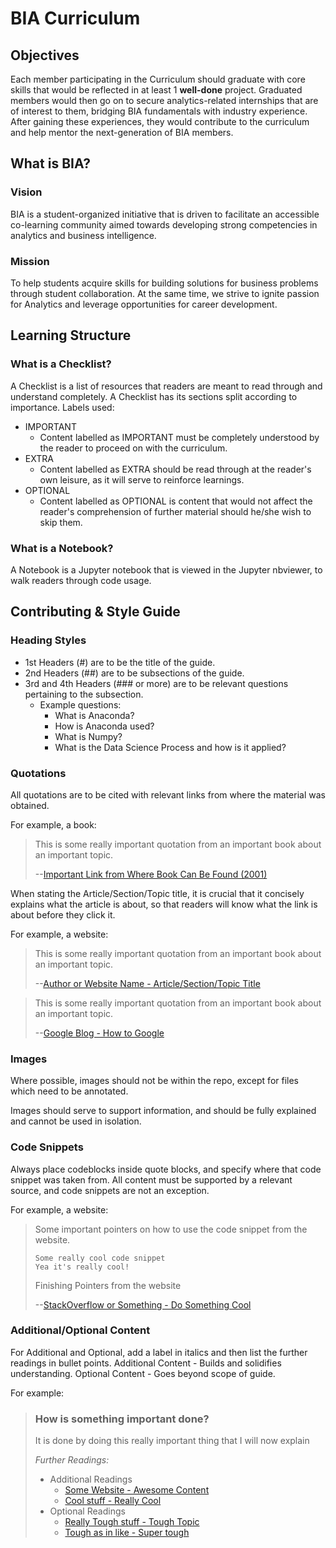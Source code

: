 # BIA Curriculum
## Objectives
Each member participating in the Curriculum should graduate with core skills that would be reflected in at least 1 **well-done** project. 
Graduated members would then go on to secure analytics-related internships that are of interest to them, bridging BIA fundamentals with industry experience. After gaining these experiences, they would contribute to the curriculum and help mentor the next-generation of BIA members.

## What is BIA?
### Vision
BIA is a student-organized initiative that is driven to facilitate an accessible co-learning
community aimed towards developing strong competencies in analytics and business intelligence.
### Mission
To help students acquire skills for building solutions for business problems through
student collaboration. At the same time, we strive to ignite passion for Analytics and
leverage opportunities for career development.

## Learning Structure
### What is a Checklist?
A Checklist is a list of resources that readers are meant to read through and understand completely.
A Checklist has its sections split according to importance.
Labels used:
- IMPORTANT
    - Content labelled as IMPORTANT must be completely understood by the reader to proceed on with the curriculum.
- EXTRA
    - Content labelled as EXTRA should be read through at the reader's own leisure, as it will serve to reinforce learnings.
- OPTIONAL
    - Content labelled as OPTIONAL is content that would not affect the reader's comprehension of further material should he/she wish to skip them.

### What is a Notebook?
A Notebook is a Jupyter notebook that is viewed in the Jupyter nbviewer, to walk readers through code usage. 


## Contributing & Style Guide
### Heading Styles
- 1st Headers (#) are to be the title of the guide.
- 2nd Headers (##) are to be subsections of the guide.
- 3rd and 4th Headers (### or more) are to be relevant questions pertaining to the subsection.
    - Example questions:
        - What is Anaconda?
        - How is Anaconda used?
        - What is Numpy?
        - What is the Data Science Process and how is it applied?

### Quotations
All quotations are to be cited with relevant links from where the material was obtained. 

For example, a book:
> This is some really important quotation from an important book about an important topic.
>
> --[Important Link from Where Book Can Be Found (2001)](#)

When stating the Article/Section/Topic title, it is crucial that it concisely explains what the article is about, so that readers will know what the link is about before they click it.

For example, a website:
> This is some really important quotation from an important book about an important topic.
>
> --[Author or Website Name - Article/Section/Topic Title](#)

> This is some really important quotation from an important book about an important topic.
>
> --[Google Blog - How to Google](#)

### Images
Where possible, images should not be within the repo, except for files which need to be annotated.

Images should serve to support information, and should be fully explained and cannot be used in isolation.

### Code Snippets
Always place codeblocks inside quote blocks, and specify where that code snippet was taken from. All content must be supported by a relevant source, and code snippets are not an exception.

For example, a website:
> Some important pointers on how to use the code snippet from the website.
>```
>Some really cool code snippet
>Yea it's really cool!
>```
>Finishing Pointers from the website
>
> --[StackOverflow or Something - Do Something Cool](#)

### Additional/Optional Content
For Additional and Optional, add a label in italics and then list the further readings in bullet points.
Additional Content - Builds and solidifies understanding.
Optional Content - Goes beyond scope of guide.

For example:
>### How is something important done?
>It is done by doing this really important thing that I will now explain
>
>*Further Readings:*
>- Additional Readings
>   - [Some Website - Awesome Content](#)
>   - [Cool stuff - Really Cool](#)
>- Optional Readings
>   - [Really Tough stuff - Tough Topic](#)
>   - [Tough as in like - Super tough](#)
